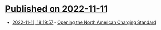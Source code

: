 # [Published on 2022-11-11](index.md)

* [2022-11-11, 18:19:57](https://news.ycombinator.com/item?id=33564558) - [Opening the North American Charging Standard](https://www.tesla.com/blog/opening-north-american-charging-standard)
